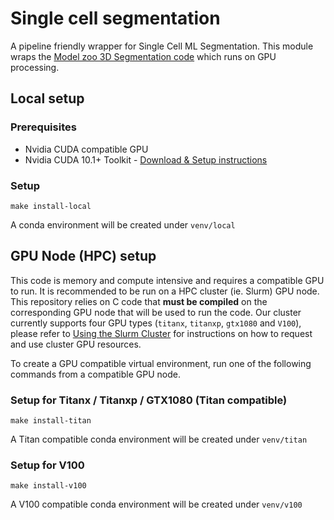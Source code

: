 # Single cell segmentation
A pipeline friendly wrapper for Single Cell ML Segmentation. This module wraps the [Model zoo 3D Segmentation code](https://aicsbitbucket.corp.alleninstitute.org/projects/ASSAY/repos/dl_model_zoo/browse?at=refs%2Ftags%2F0.1.0-pipeline-compatible) which runs on GPU processing.

## Local setup
### Prerequisites
* Nvidia CUDA compatible GPU
* Nvidia CUDA 10.1+ Toolkit - [Download & Setup instructions](https://developer.nvidia.com/cuda-downloads)

### Setup
```
make install-local
```
A conda environment will be created under `venv/local`

## GPU Node (HPC) setup
This code is memory and compute intensive and requires a compatible GPU to run. It is recommended to be run on a HPC cluster (ie. Slurm) GPU node. This repository relies on C code that **must be compiled** on the corresponding GPU node that will be used to run the code. Our cluster currently supports four GPU types (`titanx`, `titanxp`, `gtx1080` and `V100`), please refer to [Using the Slurm Cluster](http://confluence.corp.alleninstitute.org/display/SF/Using+the+SLURM+Cluster#UsingtheSLURMCluster-GPUUsage) for instructions on how to request and use cluster GPU resources. 

To create a GPU compatible virtual environment, run one of the following commands from a compatible GPU node.

### Setup for Titanx / Titanxp / GTX1080 (Titan compatible)
```
make install-titan
```
A Titan compatible conda environment will be created under `venv/titan`

### Setup for V100
```
make install-v100
```
A V100 compatible conda environment will be created under `venv/v100`